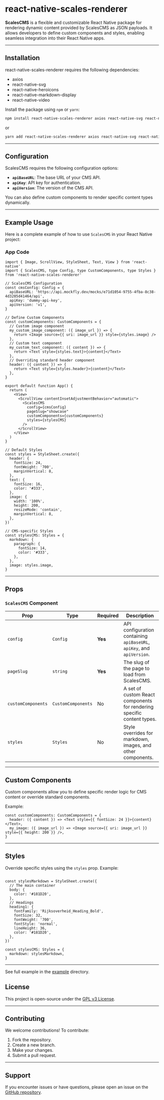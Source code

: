 # react-native-scales-renderer

**ScalesCMS** is a flexible and customizable React Native package for rendering dynamic content provided by ScalesCMS as JSON payloads. It allows developers to define custom components and styles, enabling seamless integration into their React Native apps.

---

## Installation

react-native-scales-renderer requires the following dependencies:
- axios
- react-native-svg 
- react-native-heroicons 
- react-native-markdown-display 
- react-native-video

Install the package using `npm` or `yarn`:

```bash
npm install react-native-scales-renderer axios react-native-svg react-native-heroicons react-native-markdown-display react-native-video 
```

or

```bash
yarn add react-native-scales-renderer axios react-native-svg react-native-heroicons react-native-markdown-display react-native-video
```

---

## Configuration

ScalesCMS requires the following configuration options:

- **`apiBaseURL`**: The base URL of your CMS API.
- **`apiKey`**: API key for authentication.
- **`apiVersion`**: The version of the CMS API.

You can also define custom components to render specific content types dynamically.

---

## Example Usage

Here is a complete example of how to use `ScalesCMS` in your React Native project:

### App Code

```tsx
import { Image, ScrollView, StyleSheet, Text, View } from 'react-native'
import { ScalesCMS, type Config, type CustomComponents, type Styles } from 'react-native-scales-renderer'

// ScalesCMS Configuration
const cmsConfig: Config = {
  apiBaseURL: 'https://api.mockfly.dev/mocks/e71d1054-9755-4fba-8c38-4d3285d41464/api',
  apiKey: 'dummy-api-key',
  apiVersion: 'v1',
}

// Define Custom Components
const customComponents: CustomComponents = {
  // Custom image component
  my_custom_image_component: ({ image_url }) => {
    return <Image source={{ uri: image_url }} style={styles.image} />
  },
  // Custom text component
  my_custom_text_component: ({ content }) => {
    return <Text style={styles.text}>{content}</Text>
  },
  // Overriding standard header component
  header: ({ content }) => {
    return <Text style={styles.header}>{content}</Text>
  },
}

export default function App() {
  return (
    <View>
      <ScrollView contentInsetAdjustmentBehavior="automatic">
        <ScalesCMS
          config={cmsConfig}
          pageSlug="showcase"
          customComponents={customComponents}
          styles={stylesCMS}
        />
      </ScrollView>
    </View>
  )
}

// Default Styles
const styles = StyleSheet.create({
  header: {
    fontSize: 24,
    fontWeight: '700',
    marginVertical: 8,
  },
  text: {
    fontSize: 16,
    color: '#333',
  },
  image: {
    width: '100%',
    height: 200,
    resizeMode: 'contain',
    marginVertical: 8,
  },
})

// CMS-specific Styles
const stylesCMS: Styles = {
  markdown: {
    paragraph: {
      fontSize: 14,
      color: '#333',
    },
  },
  image: styles.image,
}
```

---

## Props

### `ScalesCMS` Component

| Prop               | Type                   | Required | Description                                                                 |
|--------------------|------------------------|----------|-----------------------------------------------------------------------------|
| `config`          | `Config`               | **Yes**  | API configuration containing `apiBaseURL`, `apiKey`, and `apiVersion`.      |
| `pageSlug`        | `string`               | **Yes**  | The slug of the page to load from ScalesCMS.                                |
| `customComponents` | `CustomComponents`     | No       | A set of custom React components for rendering specific content types.      |
| `styles`           | `Styles`               | No       | Style overrides for markdown, images, and other components.                 |

---

## Custom Components

Custom components allow you to define specific render logic for CMS content or override standard components.

Example:

```tsx
const customComponents: CustomComponents = {
  header: ({ content }) => <Text style={{ fontSize: 24 }}>{content}</Text>,
  my_image: ({ image_url }) => <Image source={{ uri: image_url }} style={{ height: 200 }} />,
}
```

---

## Styles

Override specific styles using the `styles` prop. Example:

```tsx

const stylesMarkdown = StyleSheet.create({
  // The main container
  body: {
    color: '#181D20',
  },
  // Headings
  heading1: {
    fontFamily: 'Rijksoverheid_Heading_Bold',
    fontSize: 32,
    fontWeight: '700',
    fontStyle: 'normal',
    lineHeight: 36,
    color: '#181D20',
  },
})

const stylesCMS: Styles = {
  markdown: stylesMarkdown,
}
```

---

See full example in the [example](example) directory.

## License

This project is open-source under the [GPL v3 License](https://www.gnu.org/licenses/gpl-3.0.html).

---

## Contributing

We welcome contributions! To contribute:

1. Fork the repository.
2. Create a new branch.
3. Make your changes.
4. Submit a pull request.

---

## Support

If you encounter issues or have questions, please open an issue on the [GitHub repository](https://github.com/fishonfire/react-native-scales-renderer).
